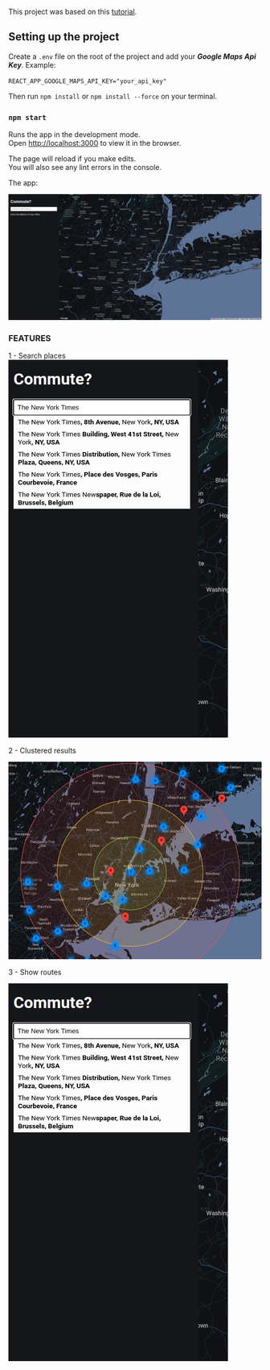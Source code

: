 This project was based on this [tutorial](https://www.youtube.com/watch?v=2po9_CIRW7I).

## Setting up the project

Create a `.env` file on the root of the project and add your ***Google Maps Api Key***. Example:

`REACT_APP_GOOGLE_MAPS_API_KEY="your_api_key"`

Then run `npm install` or `npm install --force` on your terminal.

### `npm start`

Runs the app in the development mode.\
Open [http://localhost:3000](http://localhost:3000) to view it in the browser.

The page will reload if you make edits.\
You will also see any lint errors in the console.

The app:

![alt text](https://github.com/muriloalvestravelpass/travelpass-google-map/blob/main/images/home.png?raw=true)

### FEATURES

1 - Search places
![alt text](https://github.com/muriloalvestravelpass/travelpass-google-map/blob/main/images/search.png?raw=true)

2 - Clustered results

![alt text](https://github.com/muriloalvestravelpass/travelpass-google-map/blob/main/images/clustered-results.png?raw=true)

3 - Show routes

![alt text](https://github.com/muriloalvestravelpass/travelpass-google-map/blob/main/images/search.png?raw=true)
